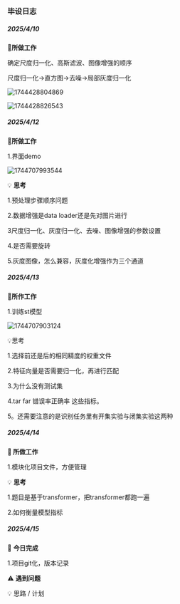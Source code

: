 ### 毕设日志

##### 2025/4/10

**📝所做工作**

确定尺度归一化、高斯滤波、图像增强的顺序

尺度归一化→直方图→去噪→局部灰度归一化 

![1744428804869](assets/1744428804869.png)

![1744428826543](assets/1744428826543.png)



##### 2025/4/12

**📝所做工作**

1.界面demo

![1744707993544](assets/1744707993544.png)

💡 **思考**

1.预处理步骤顺序问题

2.数据增强是data loader还是先对图片进行

3尺度归一化、灰度归一化、去噪、图像增强的参数设置

4.是否需要旋转

5.灰度图像，怎么兼容，灰度化增强作为三个通道





##### 2025/4/13

📝**所作工作**

1.训练st模型

![1744707903124](assets/1744707903124.png)

💡思考

1.选择前还是后的相同精度的权重文件

2.特征向量是否需要归一化，再进行匹配 

3.为什么没有测试集

4.tar far 错误率正确率 这些指标。

5。还需要注意的是识别任务里有开集实验与闭集实验这两种



##### 2025/4/14

**📝  所做工作**

1.模块化项目文件，方便管理

💡 **思考**

1.题目是基于transformer，把transformer都跑一遍

2.如何衡量模型指标



##### **2025/4/15** 

📝  **今日完成**

1.项目git化，版本记录



⚠️ **遇到问题**



💡 思路 / 计划

